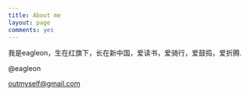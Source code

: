 ```yaml
---
title: About me
layout: page
comments: yes
---
```


我是eagleon，生在红旗下，长在新中国，爱读书，爱骑行，爱鼓捣，爱折腾.

@eagleon

outmyself@gmail.com